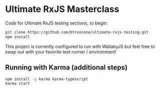 # Ultimate RxJS Masterclass

Code for Ultimate RxJS testing sections, to begin:

```bash
git clone https://github.com/btroncone/ultimate-rxjs-testing.git
npm install
```

This project is currently configured to run with WallabyJS but feel free to swap out with your favorite test runner / environment!

## Running with Karma (additional steps)

```bash
npm install -g karma karma-typescript
karma start
```
